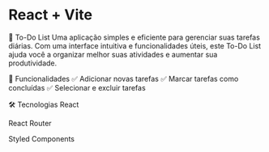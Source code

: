 # React + Vite


📝 To-Do List
Uma aplicação simples e eficiente para gerenciar suas tarefas diárias. Com uma interface intuitiva e funcionalidades úteis,
este To-Do List ajuda você a organizar melhor suas atividades e aumentar sua produtividade.

🚀 Funcionalidades
✅ Adicionar novas tarefas
✅ Marcar tarefas como concluídas
✅ Selecionar e excluir tarefas


🛠️ Tecnologias
React

React Router

Styled Components




